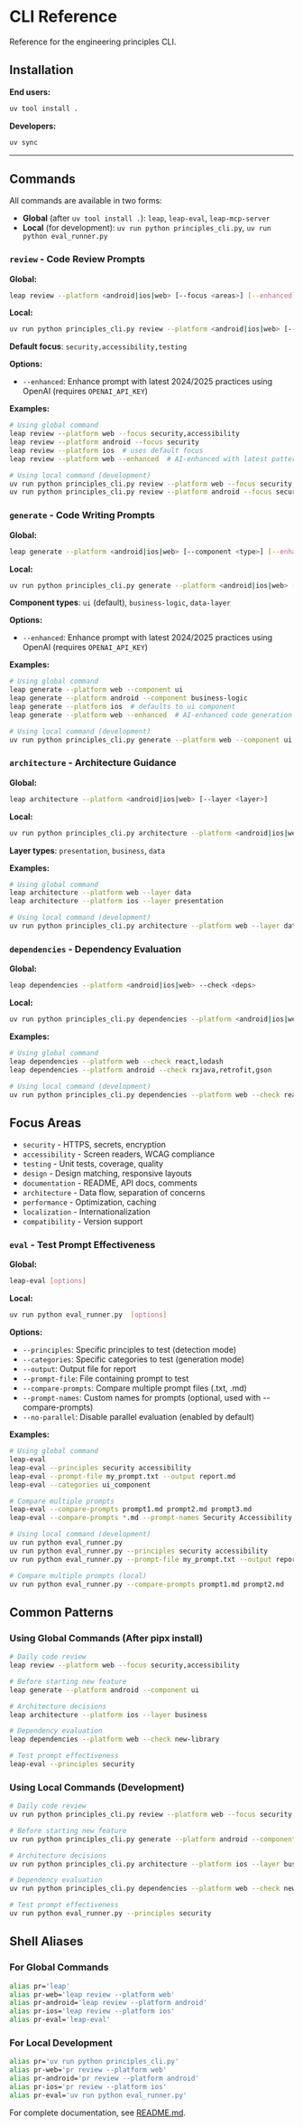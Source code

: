 # CLI Reference

Reference for the engineering principles CLI.

## Installation

**End users:**

```bash
uv tool install .
```

**Developers:**

```bash
uv sync
```

---

## Commands

All commands are available in two forms:

- **Global** (after `uv tool install .`): `leap`, `leap-eval`, `leap-mcp-server`
- **Local** (for development): `uv run python principles_cli.py`, `uv run python eval_runner.py`

### `review` - Code Review Prompts

**Global:**

```bash
leap review --platform <android|ios|web> [--focus <areas>] [--enhanced]
```

**Local:**

```bash
uv run python principles_cli.py review --platform <android|ios|web> [--focus <areas>] [--enhanced]
```

**Default focus**: `security,accessibility,testing`

**Options:**
- `--enhanced`: Enhance prompt with latest 2024/2025 practices using OpenAI (requires `OPENAI_API_KEY`)

**Examples:**

```bash
# Using global command
leap review --platform web --focus security,accessibility
leap review --platform android --focus security
leap review --platform ios  # uses default focus
leap review --platform web --enhanced  # AI-enhanced with latest patterns

# Using local command (development)
uv run python principles_cli.py review --platform web --focus security,accessibility
uv run python principles_cli.py review --platform android --focus security --enhanced
```

### `generate` - Code Writing Prompts

**Global:**

```bash
leap generate --platform <android|ios|web> [--component <type>] [--enhanced]
```

**Local:**

```bash
uv run python principles_cli.py generate --platform <android|ios|web> [--component <type>] [--enhanced]
```

**Component types**: `ui` (default), `business-logic`, `data-layer`

**Options:**
- `--enhanced`: Enhance prompt with latest 2024/2025 practices using OpenAI (requires `OPENAI_API_KEY`)

**Examples:**

```bash
# Using global command
leap generate --platform web --component ui
leap generate --platform android --component business-logic
leap generate --platform ios  # defaults to ui component
leap generate --platform web --enhanced  # AI-enhanced code generation prompt

# Using local command (development)
uv run python principles_cli.py generate --platform web --component ui --enhanced
```

### `architecture` - Architecture Guidance

**Global:**

```bash
leap architecture --platform <android|ios|web> [--layer <layer>]
```

**Local:**

```bash
uv run python principles_cli.py architecture --platform <android|ios|web> [--layer <layer>]
```

**Layer types**: `presentation`, `business`, `data`

**Examples:**

```bash
# Using global command
leap architecture --platform web --layer data
leap architecture --platform ios --layer presentation

# Using local command (development)
uv run python principles_cli.py architecture --platform web --layer data
```

### `dependencies` - Dependency Evaluation

**Global:**

```bash
leap dependencies --platform <android|ios|web> --check <deps>
```

**Local:**

```bash
uv run python principles_cli.py dependencies --platform <android|ios|web> --check <deps>
```

**Examples:**

```bash
# Using global command
leap dependencies --platform web --check react,lodash
leap dependencies --platform android --check rxjava,retrofit,gson

# Using local command (development)
uv run python principles_cli.py dependencies --platform web --check react,lodash
```

## Focus Areas

- `security` - HTTPS, secrets, encryption
- `accessibility` - Screen readers, WCAG compliance
- `testing` - Unit tests, coverage, quality
- `design` - Design matching, responsive layouts
- `documentation` - README, API docs, comments
- `architecture` - Data flow, separation of concerns
- `performance` - Optimization, caching
- `localization` - Internationalization
- `compatibility` - Version support

### `eval` - Test Prompt Effectiveness

**Global:**

```bash
leap-eval [options]
```

**Local:**

```bash
uv run python eval_runner.py  [options]
```

**Options:**

- `--principles`: Specific principles to test (detection mode)
- `--categories`: Specific categories to test (generation mode)
- `--output`: Output file for report
- `--prompt-file`: File containing prompt to test
- `--compare-prompts`: Compare multiple prompt files (.txt, .md)
- `--prompt-names`: Custom names for prompts (optional, used with --compare-prompts)
- `--no-parallel`: Disable parallel evaluation (enabled by default)

**Examples:**

```bash
# Using global command
leap-eval
leap-eval --principles security accessibility
leap-eval --prompt-file my_prompt.txt --output report.md
leap-eval --categories ui_component

# Compare multiple prompts
leap-eval --compare-prompts prompt1.md prompt2.md prompt3.md
leap-eval --compare-prompts *.md --prompt-names Security Accessibility General --output comparison.json

# Using local command (development)
uv run python eval_runner.py
uv run python eval_runner.py --principles security accessibility
uv run python eval_runner.py --prompt-file my_prompt.txt --output report.md

# Compare multiple prompts (local)
uv run python eval_runner.py --compare-prompts prompt1.md prompt2.md
```

## Common Patterns

### Using Global Commands (After pipx install)

```bash
# Daily code review
leap review --platform web --focus security,accessibility

# Before starting new feature
leap generate --platform android --component ui

# Architecture decisions
leap architecture --platform ios --layer business

# Dependency evaluation
leap dependencies --platform web --check new-library

# Test prompt effectiveness
leap-eval --principles security
```

### Using Local Commands (Development)

```bash
# Daily code review
uv run python principles_cli.py review --platform web --focus security,accessibility

# Before starting new feature
uv run python principles_cli.py generate --platform android --component ui

# Architecture decisions
uv run python principles_cli.py architecture --platform ios --layer business

# Dependency evaluation
uv run python principles_cli.py dependencies --platform web --check new-library

# Test prompt effectiveness
uv run python eval_runner.py --principles security
```

## Shell Aliases

### For Global Commands

```bash
alias pr='leap'
alias pr-web='leap review --platform web'
alias pr-android='leap review --platform android'
alias pr-ios='leap review --platform ios'
alias pr-eval='leap-eval'
```

### For Local Development

```bash
alias pr='uv run python principles_cli.py'
alias pr-web='pr review --platform web'
alias pr-android='pr review --platform android'
alias pr-ios='pr review --platform ios'
alias pr-eval='uv run python eval_runner.py'
```

For complete documentation, see [README.md](README.md).
